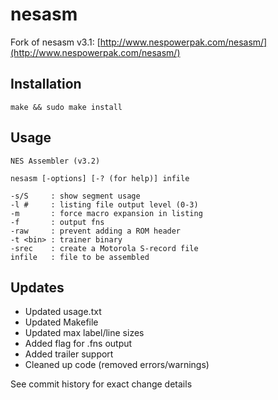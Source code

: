 # nesasm

Fork of nesasm v3.1: [http://www.nespowerpak.com/nesasm/](http://www.nespowerpak.com/nesasm/)

## Installation

```
make && sudo make install
```

## Usage

```
NES Assembler (v3.2)

nesasm [-options] [-? (for help)] infile

-s/S     : show segment usage
-l #     : listing file output level (0-3)
-m       : force macro expansion in listing
-f       : output fns
-raw     : prevent adding a ROM header
-t <bin> : trainer binary
-srec    : create a Motorola S-record file
infile   : file to be assembled
```

## Updates

* Updated usage.txt
* Updated Makefile
* Updated max label/line sizes
* Added flag for .fns output
* Added trailer support
* Cleaned up code (removed errors/warnings)

See commit history for exact change details
